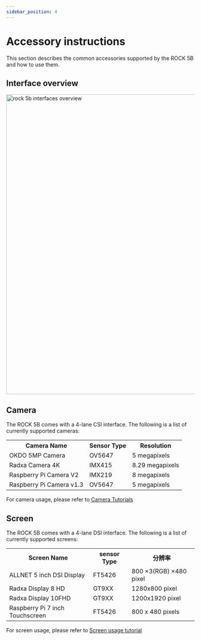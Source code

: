 ```yaml
---
sidebar_position: 4
---
```


# Accessory instructions

This section describes the common accessories supported by the ROCK 5B and how to use them.

## Interface overview

<img src="/img/rock5b/rock-5b-block-digram.webp" width="800" alt="rock 5b interfaces overview" />

## Camera

The ROCK 5B comes with a 4-lane CSI interface. The following is a list of currently supported cameras:

<table>
  <tr>
    <th>Camera Name</th>
    <th>Sensor Type</th>
    <th>Resolution</th>
  </tr>
  <tr>
    <td>OKDO 5MP Camera</td>
    <td>OV5647</td>
    <td>5 megapixels</td>
  </tr>
  <tr>
    <td>Radxa Camera 4K</td>
    <td>IMX415</td>
    <td>8.29 megapixels</td>
  </tr>
  <tr>
    <td>Raspberry Pi Camera V2</td>
    <td>IMX219</td>
    <td>8 megapixels</td>
  </tr>
  <tr>
    <td>Raspberry Pi Camera v1.3</td>
    <td>OV5647</td>
    <td>5 megapixels</td>
  </tr>
</table>

For camera usage, please refer to [Camera Tutorials](../accessories/camera_4k)

## Screen

The ROCK 5B comes with a 4-lane DSI interface. The following is a list of currently supported screens:

<table>
  <tr>
    <th>Screen Name</th>
    <th>sensor Type</th>
    <th>分辨率</th>
  </tr>
  <tr>
    <td>ALLNET 5 inch DSI Display</td>
    <td>FT5426</td>
    <td>800 ×3(RGB) ×480 pixel</td>
  </tr>
  <tr>
    <td>Radxa Display 8 HD</td>
    <td>GT9XX</td>
    <td>1280x800 pixel</td>
  </tr>
  <tr>
    <td>Radxa Display 10FHD</td>
    <td>GT9XX</td>
    <td>1200x1920 pixel </td>
  </tr>
  <tr>
    <td>Raspberry Pi 7 inch Touchscreen</td>
    <td>FT5426</td>
    <td>800 x 480 pixels</td>
  </tr>
</table>

For screen usage, please refer to [Screen usage tutorial](../accessories/display_use)
